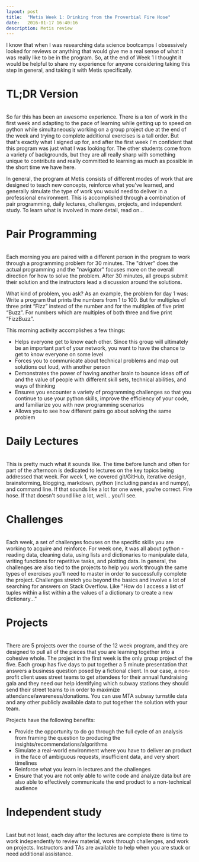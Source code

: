 ```yaml
---
layout: post
title:  "Metis Week 1: Drinking from the Proverbial Fire Hose"
date:   2016-01-17 16:40:16
description: Metis review
---
```


I know that when I was researching data science bootcamps I obsessively looked for reviews or anything that would give me a real sense of what it was really like to be in the program. So, at the end of Week 1 I thought it would be helpful to share my experience for anyone considering taking this step in general, and taking it with Metis specifically.

# **TL;DR Version**
<br/>
So far this has been an awesome experience. There is a ton of work in the first week and adapting to the pace of learning while getting up to speed on python while simultaneously working on a group project due at the end of the week and trying to complete additional exercises is a tall order. But that's exactly what I signed up for, and after the first week I'm confident that this program was just what I was looking for. The other students come from a variety of backgrounds, but they are all really sharp with something unique to contribute and really committed to learning as much as possible in the short time we have here.

In general, the program at Metis consists of different modes of work that are designed to teach new concepts, reinforce what you've learned, and generally simulate the type of work you would need to deliver in a professional environment. This is accomplished through a combination of pair programming, daily lectures, challenges, projects, and independent study. To learn what is involved in more detail, read on...

# **Pair Programming**
<br/>
Each morning you are paired with a different person in the program to work through a programming problem for 30 minutes. The "driver" does the actual programming and the "navigator" focuses more on the overall direction for how to solve the problem. After 30 minutes, all groups submit their solution and the instructors lead a discussion around the solutions.

What kind of problem, you ask? As an example, the problem for day 1 was: Write a program that prints the numbers from 1 to 100. But for multiples of three print “Fizz” instead of the number and for the multiples of five print “Buzz”. For numbers which are multiples of both three and five print “FizzBuzz”.

This morning activity accomplishes a few things:
* Helps everyone get to know each other. Since this group will ultimately be an important part of your network, you want to have the chance to get to know everyone on some level
* Forces you to communicate about technical problems and map out solutions out loud, with another person
* Demonstrates the power of having another brain to bounce ideas off of and the value of people with different skill sets, technical abilities, and ways of thinking
* Ensures you encounter a variety of programming challenges so that you continue to use your python skills, improve the efficiency of your code, and familiarize you with new programming scenarios
* Allows you to see how different pairs go about solving the same problem

# **Daily Lectures**
<br/>
This is pretty much what it sounds like. The time before lunch and often for part of the afternoon is dedicated to lectures on the key topics being addressed that week. For week 1, we covered git/GitHub, iterative design, brainstorming, blogging, markdown, python (including pandas and numpy), and command line. If that sounds like a lot for one week, you're correct. Fire hose. If that doesn't sound like a lot, well... you'll see.

# **Challenges**
<br/>
Each week, a set of challenges focuses on the specific skills you are working to acquire and reinforce. For week one, it was all about python - reading data, cleaning data, using lists and dictionaries to manipulate data, writing functions for repetitive tasks, and plotting data. In general, the challenges are also tied to the projects to help you work through the same types of exercises you'll need to master in order to successfully complete the project. Challenges stretch you beyond the basics and involve a lot of searching for answers on Stack Overflow. Like "How do I access a list of tuples within a list within a the values of a dictionary to create a new dictionary..."

# **Projects**
<br/>
There are 5 projects over the course of the 12 week program, and they are designed to pull all of the pieces that you are learning together into a cohesive whole. The project in the first week is the only group project of the five. Each group has five days to put together a 5 minute presentation that answers a business question posed by a fictional client. In our case, a non-profit client uses street teams to get attendees for their annual fundraising gala and they need our help identifying which subway stations they should send their street teams to in order to maximize attendance/awareness/donations. You can use MTA subway turnstile data and any other publicly available data to put together the solution with your team.

Projects have the following benefits:
* Provide the opportunity to do go through the full cycle of an analysis from framing the question to producing the insights/recommendations/algorithms 
* Simulate a real-world environment where you have to deliver an product in the face of ambiguous requests, insufficient data, and very short timelines
* Reinforce what you learn in lectures and the challenges
* Ensure that you are not only able to write code and analyze data but are also able to effectively communicate the end product to a non-technical audience

# **Independent study**
<br/>
Last but not least, each day after the lectures are complete there is time to work independently to review material, work through challenges, and work on projects. Instructors and TAs are available to help when you are stuck or need additional assistance.